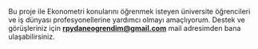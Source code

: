 Bu proje ile Ekonometri konularını öğrenmek isteyen üniversite öğrencileri ve iş dünyası profesyonellerine yardımcı olmayı amaçlıyorum. Destek ve görüşleriniz için <b><u>rpydaneogrendim@gmail.com</u></b> mail adresimden bana ulaşabilirsiniz.